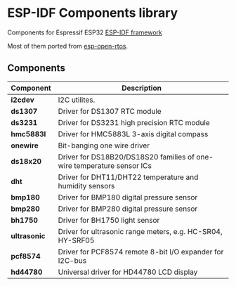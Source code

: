 # ESP-IDF Components library

Components for Espressif ESP32 [ESP-IDF framework](https://github.com/espressif/esp-idf)

Most of them ported from [esp-open-rtos](https://github.com/SuperHouse/esp-open-rtos).


## Components

| Component      | Description
|----------------|-------------------------------------------------------------------------
| **i2cdev**     | I2C utilites.
| **ds1307**     | Driver for DS1307 RTC module
| **ds3231**     | Driver for DS3231 high precision RTC module
| **hmc5883l**   | Driver for HMC5883L 3-axis digital compass
| **onewire**    | Bit-banging one wire driver
| **ds18x20**    | Driver for DS18B20/DS18S20 families of one-wire temperature sensor ICs
| **dht**        | Driver for DHT11/DHT22 temperature and humidity sensors
| **bmp180**     | Driver for BMP180 digital pressure sensor
| **bmp280**     | Driver for BMP280 digital pressure sensor
| **bh1750**     | Driver for BH1750 light sensor
| **ultrasonic** | Driver for ultrasonic range meters, e.g. HC-SR04, HY-SRF05
| **pcf8574**    | Driver for PCF8574 remote 8-bit I/O expander for I2C-bus
| **hd44780**    | Universal driver for HD44780 LCD display

